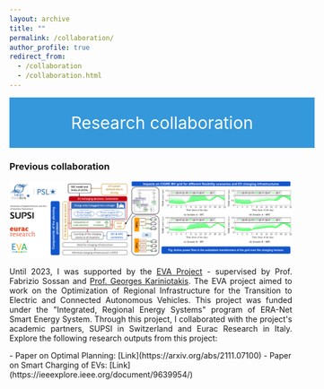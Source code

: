 ```yaml
---
layout: archive
title: ""
permalink: /collaboration/ 
author_profile: true
redirect_from:
  - /collaboration
  - /collaboration.html
---
```

<div style="display: flex; justify-content: center; align-items: center; background-color: #3498db; color: #fff; padding: 20px; width: 100%; height: 50px; font-size: 30px;">
  <p style="margin: 0; color: #fff;">Research collaboration</p>
</div>

<style>
  @media only screen and (max-width: 600px) {
    p {
      font-size: 20px;
    }
  }
</style>

### Previous collaboration
![Alt text](/images/EVA_Partners1.svg)

<p align="justify">
Until 2023, I was supported by the <a href="https://evaproject.eu/">EVA Project</a> - supervised by Prof. Fabrizio Sossan and <a href="http://www.mines-paristech.fr/Services/Annuaire/georges-kariniotakis">Prof. Georges Kariniotakis</a>. The EVA project aimed to work on the Optimization of Regional Infrastructure for the Transition to Electric and Connected Autonomous Vehicles. This project was funded under the "Integrated, Regional Energy Systems" program of ERA-Net Smart Energy System. Through this project, I collaborated with the project's academic partners, SUPSI in Switzerland and Eurac Research in Italy. Explore the following research outputs from this project:
</p>
   - Paper on Optimal Planning: [Link](https://arxiv.org/abs/2111.07100) 
   - Paper on Smart Charging of EVs: [Link](https://ieeexplore.ieee.org/document/9639954/)  
  




